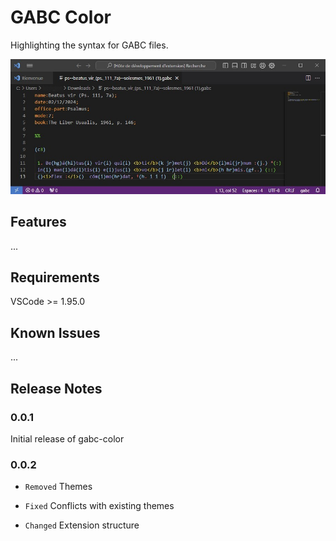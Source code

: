 # GABC Color

Highlighting the syntax for GABC files.

![Image](https://github.com/Eclouf/GABC-Color/blob/0fde8a35a9bf8158a86e3f8749aaa36e483106e5/exemple.jpg)

## Features

...

## Requirements

VSCode >= 1.95.0

## Known Issues

...

## Release Notes


### 0.0.1

Initial release of gabc-color

### 0.0.2

- `Removed`   Themes

- `Fixed`     Conflicts with existing themes

- `Changed`   Extension structure
